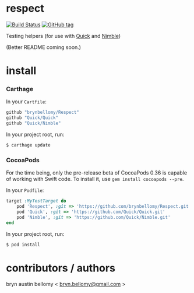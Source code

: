 
# respect

[![Build Status](https://travis-ci.org/brynbellomy/Respect.svg?branch=master)](https://travis-ci.org/brynbellomy/Respect)
[![GitHub tag](https://img.shields.io/github/tag/brynbellomy/Respect.svg?style=flat)]()

Testing helpers (for use with [Quick](https://github.com/Quick/Quick) and [Nimble](https://github.com/Quick/Nimble))

(Better README coming soon.)

# install

### Carthage

In your `Cartfile`:

```ruby
github "brynbellomy/Respect"
github "Quick/Quick"
github "Quick/Nimble"
```

In your project root, run:

```sh
$ carthage update
```


### CocoaPods

For the time being, only the pre-release beta of CocoaPods 0.36 is capable of working with Swift code.  To install it, use `gem install cocoapods --pre`.

In your `Podfile`:

```ruby
target :MyTestTarget do
    pod 'Respect', :git => 'https://github.com/brynbellomy/Respect.git'
    pod 'Quick', :git => 'https://github.com/Quick/Quick.git'
    pod 'Nimble', :git => 'https://github.com/Quick/Nimble.git'
end

```

In your project root, run:

```sh
$ pod install
```



# contributors / authors


bryn austin bellomy < <bryn.bellomy@gmail.com> >
